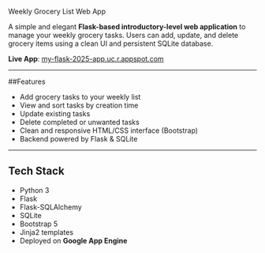 Weekly Grocery List Web App

A simple and elegant **Flask-based introductory-level web application** to manage your weekly grocery tasks. Users can add, update, and delete grocery items using a clean UI and persistent SQLite database.

**Live App**: [my-flask-2025-app.uc.r.appspot.com](https://my-flask-2025-app.uc.r.appspot.com/)

---

##Features

- Add grocery tasks to your weekly list
- View and sort tasks by creation time
- Update existing tasks
- Delete completed or unwanted tasks
- Clean and responsive HTML/CSS interface (Bootstrap)
- Backend powered by Flask & SQLite

---

## Tech Stack

- Python 3
- Flask
- Flask-SQLAlchemy
- SQLite
- Bootstrap 5
- Jinja2 templates
- Deployed on **Google App Engine**